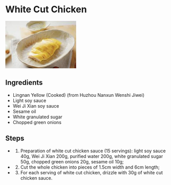 # White Cut Chicken

![White Cut Chicken](../../images/%E7%99%BD%E5%88%87%E9%B8%A1.png)


## Ingredients
- Lingnan Yellow (Cooked) (from Huzhou Nanxun Wenshi Jiwei)
- Light soy sauce
- Wei Ji Xian soy sauce
- Sesame oil
- White granulated sugar
- Chopped green onions

## Steps
- 1. Preparation of white cut chicken sauce (15 servings): light soy sauce 40g, Wei Ji Xian 200g, purified water 200g, white granulated sugar 50g, chopped green onions 20g, sesame oil 10g;
- 2. Cut the whole chicken into pieces of 1.5cm width and 6cm length;
- 3. For each serving of white cut chicken, drizzle with 30g of white cut chicken sauce.